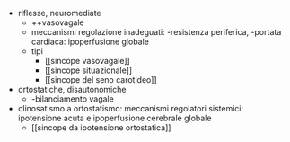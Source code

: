 - riflesse, neuromediate
	- ++vasovagale
	- meccanismi regolazione inadeguati: -resistenza periferica, -portata cardiaca: ipoperfusione globale
	- tipi
		- [[sincope vasovagale]]
		- [[sincope situazionale]]
		- [[sincope del seno carotideo]]
- ortostatiche, disautonomiche
	- -bilanciamento vagale
- clinosatismo a ortostatismo: meccanismi regolatori sistemici: ipotensione acuta e ipoperfusione cerebrale globale
	- [[sincope da ipotensione ortostatica]]